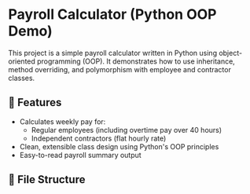 # Payroll Calculator (Python OOP Demo)

This project is a simple payroll calculator written in Python using object-oriented programming (OOP). It demonstrates how to use inheritance, method overriding, and polymorphism with employee and contractor classes.

## 🧠 Features

- Calculates weekly pay for:
  - Regular employees (including overtime pay over 40 hours)
  - Independent contractors (flat hourly rate)
- Clean, extensible class design using Python's OOP principles
- Easy-to-read payroll summary output

## 📁 File Structure

